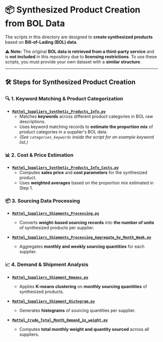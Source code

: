 # 📦 Synthesized Product Creation from BOL Data  

The scripts in this directory are designed to **create synthesized products** based on **Bill-of-Lading (BOL) data**.  

⚠️ **Note:** The original **BOL data is retrieved from a third-party service** and is **not included** in this repository due to **licensing restrictions**. To use these scripts, you must provide your own dataset with a **similar structure**.  

---

## 🛠️ Steps for Synthesized Product Creation  

### 🔍 **1. Keyword Matching & Product Categorization**  
- **[`Mattel_Suppliers_Synthetic_Products_Info.py`](Mattel_Suppliers_Synthetic_Products_Info.py)**  
  - Matches **keywords** across different product categories in BOL raw descriptions.  
  - Uses keyword matching records to **estimate the proportion mix** of product categories in a supplier's BOL data.  
  - *(See `categories_keywords` inside the script for an example keyword list.)*  

### 📊 **2. Cost & Price Estimation**  
- **[`Mattel_Suppliers_Synthetic_Products_Info_Costs.py`](Mattel_Suppliers_Synthetic_Products_Info_Costs.py)**  
  - Computes **sales price** and **cost parameters** for the synthesized product.  
  - Uses **weighted averages** based on the proportion mix estimated in Step 1.  

### 📦 **3. Sourcing Data Processing**  
- **[`Mattel_Suppliers_Shipments_Processing.py`](Mattel_Suppliers_Shipments_Processing.py)**  
  - Converts **weight-based sourcing records** into **the number of units** of synthesized products per supplier.  

- **[`Mattel_Suppliers_Shipments_Processing_Aggregate_by_Month_Week.py`](Mattel_Suppliers_Shipments_Processing_Aggregate_by_Month_Week.py)**  
  - Aggregates **monthly and weekly sourcing quantities** for each supplier.  

### 📈 **4. Demand & Shipment Analysis**  
- **[`Mattel_Suppliers_Shipment_Kmeans.py`](Mattel_Suppliers_Shipment_Kmeans.py)**  
  - Applies **K-means clustering** on **monthly sourcing quantities** of synthesized products.  

- **[`Mattel_Suppliers_Shipment_Histogram.py`](Mattel_Suppliers_Shipment_Histogram.py)**  
  - Generates **histograms** of sourcing quantities per supplier.  

- **[`Mattel_Crude_Total_Month_Demand_in_weight.py`](Mattel_Crude_Total_Month_Demand_in_weight.py)**  
  - Computes **total monthly weight and quantity sourced** across all suppliers.  

